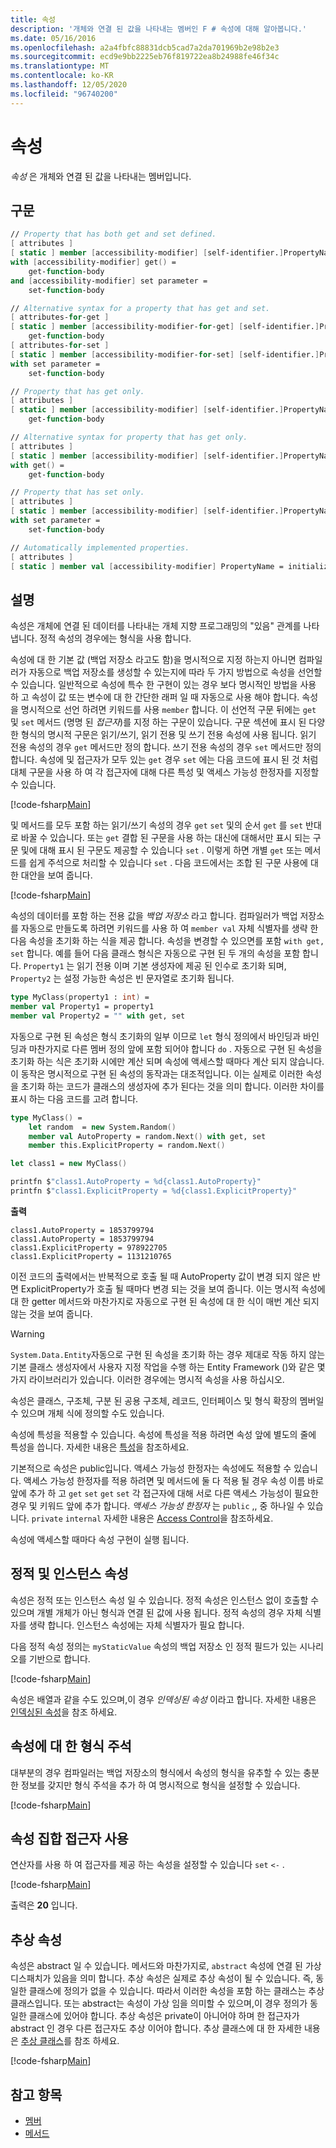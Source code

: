 ```yaml
---
title: 속성
description: '개체와 연결 된 값을 나타내는 멤버인 F # 속성에 대해 알아봅니다.'
ms.date: 05/16/2016
ms.openlocfilehash: a2a4fbfc88831dcb5cad7a2da701969b2e98b2e3
ms.sourcegitcommit: ecd9e9bb2225eb76f819722ea8b24988fe46f34c
ms.translationtype: MT
ms.contentlocale: ko-KR
ms.lasthandoff: 12/05/2020
ms.locfileid: "96740200"
---
```

# <a name="properties"></a>속성

*속성* 은 개체와 연결 된 값을 나타내는 멤버입니다.

## <a name="syntax"></a>구문

```fsharp
// Property that has both get and set defined.
[ attributes ]
[ static ] member [accessibility-modifier] [self-identifier.]PropertyName
with [accessibility-modifier] get() =
    get-function-body
and [accessibility-modifier] set parameter =
    set-function-body

// Alternative syntax for a property that has get and set.
[ attributes-for-get ]
[ static ] member [accessibility-modifier-for-get] [self-identifier.]PropertyName =
    get-function-body
[ attributes-for-set ]
[ static ] member [accessibility-modifier-for-set] [self-identifier.]PropertyName
with set parameter =
    set-function-body

// Property that has get only.
[ attributes ]
[ static ] member [accessibility-modifier] [self-identifier.]PropertyName =
    get-function-body

// Alternative syntax for property that has get only.
[ attributes ]
[ static ] member [accessibility-modifier] [self-identifier.]PropertyName
with get() =
    get-function-body

// Property that has set only.
[ attributes ]
[ static ] member [accessibility-modifier] [self-identifier.]PropertyName
with set parameter =
    set-function-body

// Automatically implemented properties.
[ attributes ]
[ static ] member val [accessibility-modifier] PropertyName = initialization-expression [ with get, set ]
```

## <a name="remarks"></a>설명

속성은 개체에 연결 된 데이터를 나타내는 개체 지향 프로그래밍의 "있음" 관계를 나타냅니다. 정적 속성의 경우에는 형식을 사용 합니다.

속성에 대 한 기본 값 (백업 저장소 라고도 함)을 명시적으로 지정 하는지 아니면 컴파일러가 자동으로 백업 저장소를 생성할 수 있는지에 따라 두 가지 방법으로 속성을 선언할 수 있습니다. 일반적으로 속성에 특수 한 구현이 있는 경우 보다 명시적인 방법을 사용 하 고 속성이 값 또는 변수에 대 한 간단한 래퍼 일 때 자동으로 사용 해야 합니다. 속성을 명시적으로 선언 하려면 키워드를 사용 `member` 합니다. 이 선언적 구문 뒤에는 `get` 및 `set` 메서드 (명명 된 *접근자*)를 지정 하는 구문이 있습니다. 구문 섹션에 표시 된 다양 한 형식의 명시적 구문은 읽기/쓰기, 읽기 전용 및 쓰기 전용 속성에 사용 됩니다. 읽기 전용 속성의 경우 `get` 메서드만 정의 합니다. 쓰기 전용 속성의 경우 `set` 메서드만 정의 합니다. 속성에 및 접근자가 모두 있는 `get` 경우 `set` 에는 다음 코드에 표시 된 것 처럼 대체 구문을 사용 하 여 각 접근자에 대해 다른 특성 및 액세스 가능성 한정자를 지정할 수 있습니다.

[!code-fsharp[Main](~/samples/snippets/fsharp/lang-ref-1/snippet3201.fs)]

및 메서드를 모두 포함 하는 읽기/쓰기 속성의 경우 `get` `set` 및의 순서 `get` 를 `set` 반대로 바꿀 수 있습니다. 또는 `get` 결합 된 구문을 사용 하는 대신에 대해서만 표시 되는 구문 및에 대해 표시 된 구문도 제공할 수 있습니다 `set` . 이렇게 하면 개별 `get` 또는 메서드를 쉽게 주석으로 처리할 수 있습니다 `set` . 다음 코드에서는 조합 된 구문 사용에 대 한 대안을 보여 줍니다.

[!code-fsharp[Main](~/samples/snippets/fsharp/lang-ref-1/snippet3203.fs)]

속성의 데이터를 포함 하는 전용 값을 *백업 저장소* 라고 합니다. 컴파일러가 백업 저장소를 자동으로 만들도록 하려면 키워드를 사용 하 여 `member val` 자체 식별자를 생략 한 다음 속성을 초기화 하는 식을 제공 합니다. 속성을 변경할 수 있으면를 포함 `with get, set` 합니다. 예를 들어 다음 클래스 형식은 자동으로 구현 된 두 개의 속성을 포함 합니다. `Property1` 는 읽기 전용 이며 기본 생성자에 제공 된 인수로 초기화 되며, `Property2` 는 설정 가능한 속성은 빈 문자열로 초기화 됩니다.

```fsharp
type MyClass(property1 : int) =
member val Property1 = property1
member val Property2 = "" with get, set
```

자동으로 구현 된 속성은 형식 초기화의 일부 이므로 `let` 형식 정의에서 바인딩과 바인딩과 마찬가지로 다른 멤버 정의 앞에 포함 되어야 합니다 `do` . 자동으로 구현 된 속성을 초기화 하는 식은 초기화 시에만 계산 되며 속성에 액세스할 때마다 계산 되지 않습니다. 이 동작은 명시적으로 구현 된 속성의 동작과는 대조적입니다. 이는 실제로 이러한 속성을 초기화 하는 코드가 클래스의 생성자에 추가 된다는 것을 의미 합니다. 이러한 차이를 표시 하는 다음 코드를 고려 합니다.

```fsharp
type MyClass() =
    let random  = new System.Random()
    member val AutoProperty = random.Next() with get, set
    member this.ExplicitProperty = random.Next()

let class1 = new MyClass()

printfn $"class1.AutoProperty = %d{class1.AutoProperty}"
printfn $"class1.ExplicitProperty = %d{class1.ExplicitProperty}"
```

**출력**

```console
class1.AutoProperty = 1853799794
class1.AutoProperty = 1853799794
class1.ExplicitProperty = 978922705
class1.ExplicitProperty = 1131210765
```

이전 코드의 출력에서는 반복적으로 호출 될 때 AutoProperty 값이 변경 되지 않은 반면 ExplicitProperty가 호출 될 때마다 변경 되는 것을 보여 줍니다. 이는 명시적 속성에 대 한 getter 메서드와 마찬가지로 자동으로 구현 된 속성에 대 한 식이 매번 계산 되지 않는 것을 보여 줍니다.

>[!WARNING]
>`System.Data.Entity`자동으로 구현 된 속성을 초기화 하는 경우 제대로 작동 하지 않는 기본 클래스 생성자에서 사용자 지정 작업을 수행 하는 Entity Framework ()와 같은 몇 가지 라이브러리가 있습니다. 이러한 경우에는 명시적 속성을 사용 하십시오.

속성은 클래스, 구조체, 구분 된 공용 구조체, 레코드, 인터페이스 및 형식 확장의 멤버일 수 있으며 개체 식에 정의할 수도 있습니다.

속성에 특성을 적용할 수 있습니다. 속성에 특성을 적용 하려면 속성 앞에 별도의 줄에 특성을 씁니다. 자세한 내용은 [특성](../attributes.md)을 참조하세요.

기본적으로 속성은 public입니다. 액세스 가능성 한정자는 속성에도 적용할 수 있습니다. 액세스 가능성 한정자를 적용 하려면 및 메서드에 둘 다 적용 될 경우 속성 이름 바로 앞에 추가 하 고 `get` `set` `get` `set` 각 접근자에 대해 서로 다른 액세스 가능성이 필요한 경우 및 키워드 앞에 추가 합니다. *액세스 가능성 한정자* 는 `public` ,, 중 하나일 수 있습니다. `private` `internal` 자세한 내용은 [Access Control](../access-control.md)을 참조하세요.

속성에 액세스할 때마다 속성 구현이 실행 됩니다.

## <a name="static-and-instance-properties"></a>정적 및 인스턴스 속성

속성은 정적 또는 인스턴스 속성 일 수 있습니다. 정적 속성은 인스턴스 없이 호출할 수 있으며 개별 개체가 아닌 형식과 연결 된 값에 사용 됩니다. 정적 속성의 경우 자체 식별자를 생략 합니다. 인스턴스 속성에는 자체 식별자가 필요 합니다.

다음 정적 속성 정의는 `myStaticValue` 속성의 백업 저장소 인 정적 필드가 있는 시나리오를 기반으로 합니다.

[!code-fsharp[Main](~/samples/snippets/fsharp/lang-ref-1/snippet3204.fs)]

속성은 배열과 같을 수도 있으며,이 경우 *인덱싱된 속성* 이라고 합니다. 자세한 내용은 [인덱싱된 속성](indexed-properties.md)을 참조 하세요.

## <a name="type-annotation-for-properties"></a>속성에 대 한 형식 주석

대부분의 경우 컴파일러는 백업 저장소의 형식에서 속성의 형식을 유추할 수 있는 충분 한 정보를 갖지만 형식 주석을 추가 하 여 명시적으로 형식을 설정할 수 있습니다.

[!code-fsharp[Main](~/samples/snippets/fsharp/lang-ref-1/snippet3205.fs)]

## <a name="using-property-set-accessors"></a>속성 집합 접근자 사용

연산자를 사용 하 여 접근자를 제공 하는 속성을 설정할 수 있습니다 `set` `<-` .

[!code-fsharp[Main](~/samples/snippets/fsharp/lang-ref-1/snippet3206.fs)]

출력은 **20** 입니다.

## <a name="abstract-properties"></a>추상 속성

속성은 abstract 일 수 있습니다. 메서드와 마찬가지로, `abstract` 속성에 연결 된 가상 디스패치가 있음을 의미 합니다. 추상 속성은 실제로 추상 속성이 될 수 있습니다. 즉, 동일한 클래스에 정의가 없을 수 있습니다. 따라서 이러한 속성을 포함 하는 클래스는 추상 클래스입니다. 또는 abstract는 속성이 가상 임을 의미할 수 있으며,이 경우 정의가 동일한 클래스에 있어야 합니다. 추상 속성은 private이 아니어야 하며 한 접근자가 abstract 인 경우 다른 접근자도 추상 이어야 합니다. 추상 클래스에 대 한 자세한 내용은 [추상 클래스](../abstract-classes.md)를 참조 하세요.

[!code-fsharp[Main](~/samples/snippets/fsharp/lang-ref-1/snippet3207.fs)]

## <a name="see-also"></a>참고 항목

- [멤버](index.md)
- [메서드](methods.md)
